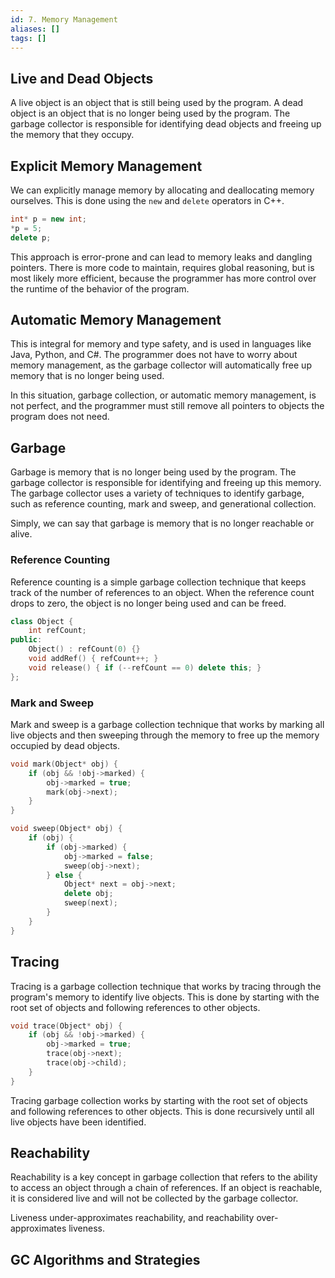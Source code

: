 ```yaml
---
id: 7. Memory Management
aliases: []
tags: []
---
```


## Live and Dead Objects

A live object is an object that is still being used by the program. A dead object is an object that is no longer being used by the program. The garbage collector is responsible for identifying dead objects and freeing up the memory that they occupy.

## Explicit Memory Management

We can explicitly manage memory by allocating and deallocating memory ourselves. This is done using the `new` and `delete` operators in C++.

```cpp
int* p = new int;
*p = 5;
delete p;
```

This approach is error-prone and can lead to memory leaks and dangling pointers. There is more code to maintain, requires global reasoning, but is most likely more efficient, because the programmer has more control over the runtime of the behavior of the program.

## Automatic Memory Management

This is integral for memory and type safety, and is used in languages like Java, Python, and C#. The programmer does not have to worry about memory management, as the garbage collector will automatically free up memory that is no longer being used.

In this situation, garbage collection, or automatic memory management, is not perfect, and the programmer must still remove all pointers to objects the program does not need.

## Garbage

Garbage is memory that is no longer being used by the program. The garbage collector is responsible for identifying and freeing up this memory. The garbage collector uses a variety of techniques to identify garbage, such as reference counting, mark and sweep, and generational collection.

Simply, we can say that garbage is memory that is no longer reachable or alive.

### Reference Counting

Reference counting is a simple garbage collection technique that keeps track of the number of references to an object. When the reference count drops to zero, the object is no longer being used and can be freed.

```cpp
class Object {
    int refCount;
public:
    Object() : refCount(0) {}
    void addRef() { refCount++; }
    void release() { if (--refCount == 0) delete this; }
};
```

### Mark and Sweep

Mark and sweep is a garbage collection technique that works by marking all live objects and then sweeping through the memory to free up the memory occupied by dead objects.

```cpp
void mark(Object* obj) {
    if (obj && !obj->marked) {
        obj->marked = true;
        mark(obj->next);
    }
}

void sweep(Object* obj) {
    if (obj) {
        if (obj->marked) {
            obj->marked = false;
            sweep(obj->next);
        } else {
            Object* next = obj->next;
            delete obj;
            sweep(next);
        }
    }
}
```

## Tracing

Tracing is a garbage collection technique that works by tracing through the program's memory to identify live objects. This is done by starting with the root set of objects and following references to other objects.

```cpp
void trace(Object* obj) {
    if (obj && !obj->marked) {
        obj->marked = true;
        trace(obj->next);
        trace(obj->child);
    }
}
```

Tracing garbage collection works by starting with the root set of objects and following references to other objects. This is done recursively until all live objects have been identified.

## Reachability

Reachability is a key concept in garbage collection that refers to the ability to access an object through a chain of references. If an object is reachable, it is considered live and will not be collected by the garbage collector.

Liveness under-approximates reachability, and reachability over-approximates liveness.

## GC Algorithms and Strategies

